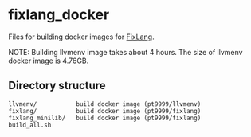 # fixlang_docker

Files for building docker images for [FixLang](https://github.com/tttmmmyyyy/fixlang).

NOTE: 
Building llvmenv image takes about 4 hours. The size of llvmenv docker image is 4.76GB.

## Directory structure

```
llvmenv/           build docker image (pt9999/llvmenv)
fixlang/           build docker image (pt9999/fixlang)
fixlang_minilib/   build docker image (pt9999/fixlang)
build_all.sh
```
